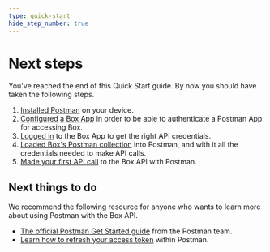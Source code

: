 ```yaml
---
type: quick-start
hide_step_number: true
---
```


# Next steps

You've reached the end of this Quick Start guide. By now you should have taken
the following steps.

1. [Installed Postman](g://tooling/postman/quick-start/install-postman) on your device.
2. [Configured a Box App](g://tooling/postman/quick-start/configure-box-app) in order to be able to authenticate a Postman App for accessing Box.
3. [Logged in](g://tooling/postman/quick-start/log-in-to-box) to the Box App to get the right API credentials.
4. [Loaded Box's Postman collection](g://tooling/postman/quick-start/load-postman-collection) into Postman, and with it all the credentials needed to make API calls.
5. [Made your first API call](g://tooling/postman/quick-start/make-api-call) to the Box API with Postman.

## Next things to do

We recommend the following resource for anyone who wants to learn more about
using Postman with the Box API.

* [The official Postman Get Started guide](https://learning.getpostman.com/getting-started/) from the Postman team.
* [Learn how to refresh your access token](g://tooling/postman/refresh) within Postman.
